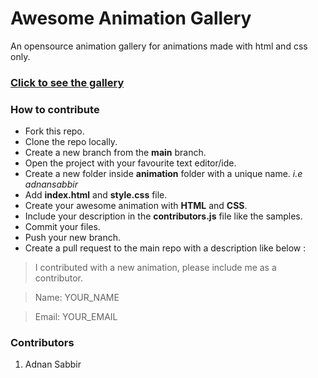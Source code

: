 # Awesome Animation Gallery
An opensource animation gallery for animations made with html and css only. 

### [Click to see the gallery](https://beprodev.github.io/awesome-animation-gallery/ "Heading link")

### How to contribute

- Fork this repo.
- Clone the repo locally.
- Create a new branch from the **main** branch.
- Open the project with your favourite text editor/ide.
- Create a new folder inside **animation** folder with a unique name. *i.e adnansabbir*
- Add **index.html** and **style.css** file.
- Create your awesome animation with **HTML** and **CSS**.
- Include your description in the **contributors.js** file like the samples.
- Commit your files.
- Push your new branch.
- Create a pull request to the main repo with a description like below :
> I contributed with a new animation, please include me as a contributor.

> Name: YOUR_NAME

> Email: YOUR_EMAIL


### Contributors
1. Adnan Sabbir

